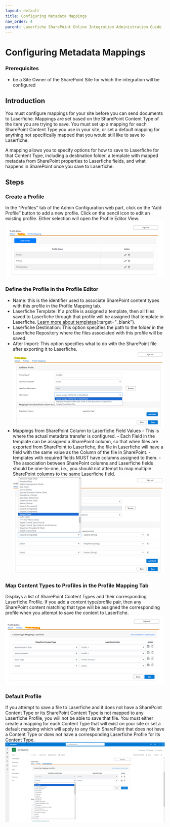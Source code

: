 ```yaml
---
layout: default
title: Configuring Metadata Mappings
nav_order: 4
parent: Laserfiche SharePoint Online Integration Administration Guide
---
```

<!--Copyright (c) Laserfiche.
Licensed under the MIT License. See LICENSE in the project root for license information.-->

# Configuring Metadata Mappings

### Prerequisites

- be a Site Owner of the SharePoint Site for which the integration will be configured

## Introduction

You must configure mappings for your site before you can send documents to Laserfiche. Mappings are set based on the SharePoint Content Type of the item you are trying to save. You must set up a mapping for each SharePoint Content Type you use in your site, or set a default mapping for anything not specifically mapped that you would still like to save to Laserfiche.

A mapping allows you to specify options for how to save to Laserfiche for that Content Type, including a destination folder, a template with mapped metadata from SharePoint properties to Laserfiche fields, and what happens in SharePoint once you save to Laserfiche.

## Steps

### Create a Profile

In the "Profiles" tab of the Admin Configuration web part, click on the “Add Profile” button to add a new profile. Click on the pencil icon to edit an existing profile. Either selection will open the Profile Editor View.
<a href="../assets/images/profileTab.png"><img src="../assets/images/profileTab.png"></a>

### Define the Profile in the Profile Editor

- Name: this is the identifier used to associate SharePoint content types with this profile in the Profile Mapping tab.
- Laserfiche Template: If a profile is assigned a template, then all files saved to Laserfiche through that profile will be assigned that template in Laserfiche. [Learn more about templates](https://doc.laserfiche.com/laserfiche.documentation/en-us/Content/Fields_and_Templates.html){:target="_blank"}.
- Laserfiche Destination: This option specifies the path to the folder in the Laserfiche Repository where the files associated with this profile will be saved.
- After Import: This option specifies what to do with the SharePoint file after exporting it to Laserfiche.
  <a href="../assets/images/profileEditor.png"><img src="../assets/images/profileEditor.png"></a>
- Mappings from SharePoint Column to Laserfiche Field Values - This is where the actual metadata transfer is configured. - Each Field in the template can be assigned a SharePoint column, so that when files are exported from SharePoint to Laserfiche, the file in Laserfiche will have a field with the same value as the Column of the file in SharePoint. - templates with required fields MUST have columns assigned to them. - The association between SharePoint columns and Laserfiche fields should be one-to-one, i.e., you should not attempt to map multiple SharePoint columns to the same Laserfiche field.
  <a href="../assets/images/metadataMapping.png"><img src="../assets/images/metadataMapping.png"></a>

### Map Content Types to Profiles in the Profile Mapping Tab

Displays a list of SharePoint Content Types and their corresponding Laserfiche Profile. If you add a content type/profile pair, then
any SharePoint content matching that type will be assigned the corresponding profile when you attempt to save the content to Laserfiche.
<a href="../assets/images/profileMappingTab.png"><img src="../assets/images/profileMappingTab.png"></a>

### Default Profile

If you attempt to save a file to Laserfiche and it does not have a SharePoint Content Type or its SharePoint Content Type is not mapped to any Laserfiche Profile, you will not be able to save that file. You must either create a mapping for each Content Type that will exist on your site or set a default mapping which will apply to any file in SharePoint that does not have a Content Type or does not have a corresponding Laserfiche Profile for its Content Type.
<a href="../assets/images/defaultMapping.png"><img src="../assets/images/defaultMapping.png"></a>
